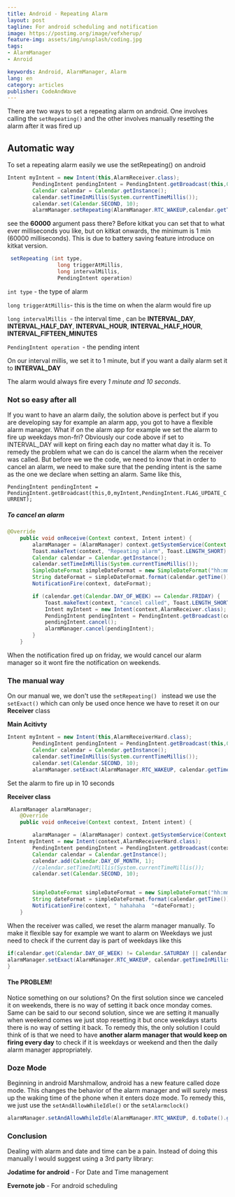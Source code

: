 ```yaml
---
title: Android - Repeating Alarm
layout: post
tagline: For android scheduling and notification
image: https://postimg.org/image/vefxherup/
feature-img: assets/img/unsplash/coding.jpg
tags:
- AlarmManager
- Anroid

keywords: Android, AlarmManager, Alarm
lang: en
category: articles
publisher: CodeAndWave
---
```


There are two ways to set a repeating alarm on android. One involves calling the `setRepeating()` and the other involves manually resetting the alarm after it was fired up


## Automatic way

To set a repeating alarm easily we use the setRepeating() on android

```java
Intent myIntent = new Intent(this,AlarmReceiver.class);
        PendingIntent pendingIntent = PendingIntent.getBroadcast(this,0,myIntent,PendingIntent.FLAG_UPDATE_CURRENT);
        Calendar calendar = Calendar.getInstance();
        calendar.setTimeInMillis(System.currentTimeMillis());
        calendar.set(Calendar.SECOND, 10);
        alarmManager.setRepeating(AlarmManager.RTC_WAKEUP,calendar.getTimeInMillis(),60000,pendingIntent);
```

see the **60000** argument pass there? Before kitkat you can set that to what ever milliseconds you like, but on kitkat onwards, the minimum is 1 min (60000 milliseconds). This is due to battery saving feature introduce on kitkat version.

``` java
 setRepeating (int type, 
                long triggerAtMillis, 
                long intervalMillis, 
                PendingIntent operation)
```

`int type` -  the type of alarm

` long triggerAtMillis `- this is the time on when the alarm would fire up

`long intervalMillis `- the interval time , can be  	**INTERVAL_DAY**,  **INTERVAL_HALF_DAY**,  **INTERVAL_HOUR**, **INTERVAL_HALF_HOUR**, **INTERVAL_FIFTEEN_MINUTES**

`PendingIntent operation `- the pending intent

On our interval millis, we set it to 1 minute, but if you want a daily alarm set it to **INTERVAL_DAY**

The alarm would always fire every *1 minute and 10 seconds*.

### Not so easy after all

If you want to have an alarm daily, the solution above is perfect but if you are developing say for example an alarm app, you got to have a flexible alarm manager. What if on the alarm app for example we set the alarm to fire up weekdays mon-fri? Obviously our code above if set to INTERVAL_DAY will kept on firing each day no matter what day it is. To remedy the problem what we can do is cancel the alarm when the receiver was called. But before we we the code, we need to know that in order to cancel an alarm, we need to make sure that the pending intent is the same as the one we declare when setting an alarm. Same like this,

`PendingIntent pendingIntent = PendingIntent.getBroadcast(this,0,myIntent,PendingIntent.FLAG_UPDATE_CURRENT);`

##### To cancel an alarm

``` java
@Override
    public void onReceive(Context context, Intent intent) {
        alarmManager = (AlarmManager) context.getSystemService(Context.ALARM_SERVICE);
        Toast.makeText(context, "Repeating alarm", Toast.LENGTH_SHORT).show();
        Calendar calendar = Calendar.getInstance();
        calendar.setTimeInMillis(System.currentTimeMillis());
        SimpleDateFormat simpleDateFormat = new SimpleDateFormat("hh:mm:ss");
        String dateFormat = simpleDateFormat.format(calendar.getTime());
        NotificationFire(context, dateFormat);

        if (calendar.get(Calendar.DAY_OF_WEEK) == Calendar.FRIDAY) {
            Toast.makeText(context, "cancel called", Toast.LENGTH_SHORT).show();
            Intent myIntent = new Intent(context,AlarmReceiver.class);
            PendingIntent pendingIntent = PendingIntent.getBroadcast(context,0,myIntent,PendingIntent.FLAG_UPDATE_CURRENT);
            pendingIntent.cancel();
            alarmManager.cancel(pendingIntent);
        }
    }
```

When the notification fired up on friday, we would cancel our alarm manager so it wont fire the notification on weekends.





### The manual way

On our manual we, we don't use the `setRepeating() ` instead we use the `setExact()` which can only be used once hence we have to reset it on our **Receiver** class

**Main Acitivty**


``` java
Intent myIntent = new Intent(this,AlarmReceiverHard.class);
        PendingIntent pendingIntent = PendingIntent.getBroadcast(this,0,myIntent,PendingIntent.FLAG_UPDATE_CURRENT);
        Calendar calendar = Calendar.getInstance();
        calendar.setTimeInMillis(System.currentTimeMillis());
        calendar.set(Calendar.SECOND, 10);
        alarmManager.setExact(AlarmManager.RTC_WAKEUP, calendar.getTimeInMillis(), pendingIntent);
```

Set the alarm to fire up in 10 seconds

**Receiver class**

``` java
 AlarmManager alarmManager;
    @Override
    public void onReceive(Context context, Intent intent) {

        alarmManager = (AlarmManager) context.getSystemService(Context.ALARM_SERVICE);
Intent myIntent = new Intent(context,AlarmReceiverHard.class);
        PendingIntent pendingIntent = PendingIntent.getBroadcast(context,1,myIntent,PendingIntent.FLAG_UPDATE_CURRENT);
        Calendar calendar = Calendar.getInstance();
        calendar.add(Calendar.DAY_OF_MONTH, 1);
        //calendar.setTimeInMillis(System.currentTimeMillis());
        calendar.set(Calendar.SECOND, 10);


        SimpleDateFormat simpleDateFormat = new SimpleDateFormat("hh:mm:ss");
        String dateFormat = simpleDateFormat.format(calendar.getTime());
        NotificationFire(context, " hahahaha  "+dateFormat);
    }
```

When the receiver was called, we reset the alarm manager manually. To make it flexible say for example we want to alarm on Weekdays we just need to check if the current day is part of weekdays like this

``` java
if(calendar.get(Calendar.DAY_OF_WEEK) != Calendar.SATURDAY || calendar.get(Calendar.DAY_OF_WEEK) != Calendar.SUNDAY){
alarmManager.setExact(AlarmManager.RTC_WAKEUP, calendar.getTimeInMillis(), pendingIntent);
}
```


#### The PROBLEM!

Notice something on our solutions? On the first solution since we canceled it on weekends, there is no way of setting it back once monday comes. Same can be said to our second solution, since we are setting it manually when weekend comes we just stop resetting it but once weekdays starts there is no way of setting it back. To remedy this, the only solution I could think of is that we need to have **another alarm manager that would keep on firing every day** to check if it is weekdays or weekend and then the daily alarm manager appropriately.


### Doze Mode

Beginning in android Marshmallow, android has a new feature called doze mode. This changes the behavior of the alarm manager and will surely mess up the waking time of the phone when it enters doze mode. To remedy this, we just use the `setAndAllowWhileIdle()` or the `setAlarmclock() `

``` java
alarmManager.setAndAllowWhileIdle(AlarmManager.RTC_WAKEUP, d.toDate().getTime(), pendingIntent);
```


### Conclusion

Dealing with alarm and date and time can be a pain. Instead of doing this manually I would suggest using a 3rd party library:

**Jodatime for android** - For Date and Time management 

**Evernote job** - For android scheduling